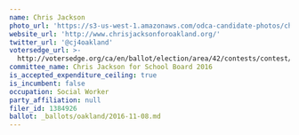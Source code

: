 ```yaml
---
name: Chris Jackson
photo_url: 'https://s3-us-west-1.amazonaws.com/odca-candidate-photos/chris-jackson.png'
website_url: 'http://www.chrisjacksonforoakland.org/'
twitter_url: '@cj4oakland'
votersedge_url: >-
  http://votersedge.org/ca/en/ballot/election/area/42/contests/contest/13219/candidate/130704?&county=Alameda%20County&election_authority_id=1
committee_name: Chris Jackson for School Board 2016
is_accepted_expenditure_ceiling: true
is_incumbent: false
occupation: Social Worker
party_affiliation: null
filer_id: 1384926
ballot: _ballots/oakland/2016-11-08.md
---
```

